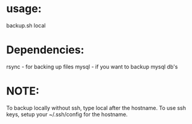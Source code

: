# usage: #
backup.sh <hostname> local

# Dependencies: #
rsync - for backing up files
mysql - if you want to backup mysql db's

# NOTE: #
To backup locally without ssh, type local after the hostname.
To use ssh keys, setup your ~/.ssh/config for the hostname.
